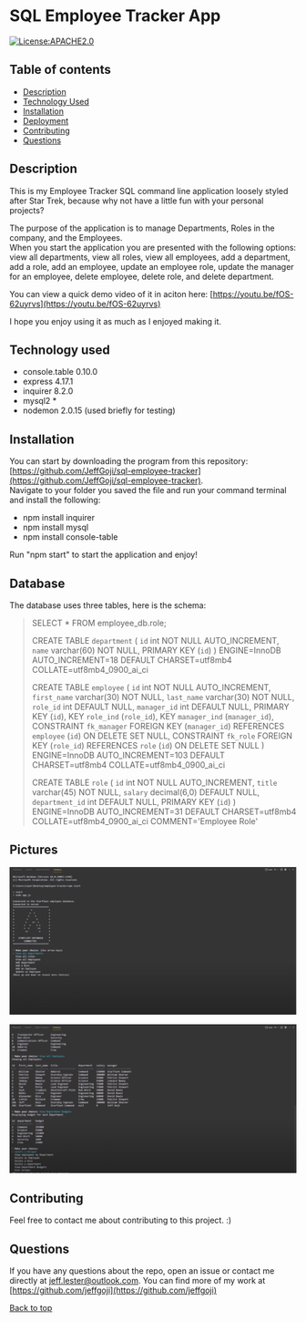 # SQL Employee Tracker App

[![License:APACHE2.0](https://img.shields.io/badge/License-None-yellow.svg)](https://opensource.org/licenses/None)<a name="liscense"></a>

## Table of contents <a name="table"></a>

- [Description](#description)
- [Technology Used](#Technology-used)
- [Installation](#install)
- [Deployment](#deployment)
- [Contributing](#contributing)
- [Questions](#questions)

## Description <a href="description"></a>

This is my Employee Tracker SQL command line application loosely styled after Star Trek, because why not have a little fun with your personal projects?

The purpose of the application is to manage Departments, Roles in the company, and the Employees.  
When you start the application you are presented with the following options:  
view all departments, view all roles, view all employees, add a department, add a role, add an employee, update an employee role, update the manager for an employee, delete employee, delete role, and delete department.

You can view a quick demo video of it in aciton here: [https://youtu.be/fOS-62uyrvs](https://youtu.be/fOS-62uyrvs)

I hope you enjoy using it as much as I enjoyed making it.

## Technology used

- console.table 0.10.0
- express 4.17.1
- inquirer 8.2.0
- mysql2 \*
- nodemon 2.0.15 (used briefly for testing)

## Installation<a href="install"></a>

You can start by downloading the program from this repository: [https://github.com/JeffGoji/sql-employee-tracker](https://github.com/JeffGoji/sql-employee-tracker).  
Navigate to your folder you saved the file and run your command terminal and install the following:

- npm install inquirer
- npm install mysql
- npm install console-table

Run "npm start" to start the application and enjoy!

## Database

The database uses three tables, here is the schema:

> SELECT \* FROM employee_db.role;
>
> CREATE TABLE `department` (
> `id` int NOT NULL AUTO_INCREMENT,
> `name` varchar(60) NOT NULL,
> PRIMARY KEY (`id`)
> ) ENGINE=InnoDB AUTO_INCREMENT=18 DEFAULT CHARSET=utf8mb4 COLLATE=utf8mb4_0900_ai_ci
>
> CREATE TABLE `employee` (
> `id` int NOT NULL AUTO_INCREMENT,
> `first_name` varchar(30) NOT NULL,
> `last_name` varchar(30) NOT NULL,
> `role_id` int DEFAULT NULL,
> `manager_id` int DEFAULT NULL,
> PRIMARY KEY (`id`),
> KEY `role_ind` (`role_id`),
> KEY `manager_ind` (`manager_id`),
> CONSTRAINT `fk_manager` FOREIGN KEY (`manager_id`) REFERENCES `employee` (`id`) ON DELETE SET NULL,
> CONSTRAINT `fk_role` FOREIGN KEY (`role_id`) REFERENCES `role` (`id`) ON DELETE SET NULL
> ) ENGINE=InnoDB AUTO_INCREMENT=103 DEFAULT CHARSET=utf8mb4 COLLATE=utf8mb4_0900_ai_ci
>
> CREATE TABLE `role` (
> `id` int NOT NULL AUTO_INCREMENT,
> `title` varchar(45) NOT NULL,
> `salary` decimal(6,0) DEFAULT NULL,
> `department_id` int DEFAULT NULL,
> PRIMARY KEY (`id`)
> ) ENGINE=InnoDB AUTO_INCREMENT=31 DEFAULT CHARSET=utf8mb4 COLLATE=utf8mb4_0900_ai_ci COMMENT='Employee Role'

## Pictures

![Application Start Screen](./img/screenshot1.png)

![Application in use](./img/screenshot2.png)

## Contributing<a href="contributing"></a>

Feel free to contact me about contributing to this project. :)

## Questions <a name="questions"></a>

If you have any questions about the repo, open an issue or contact me directly at jeff.lester@outlook.com.
You can find more of my work at [https://github.com/jeffgoji](https://github.com/jeffgoji)

[Back to top](#top)
